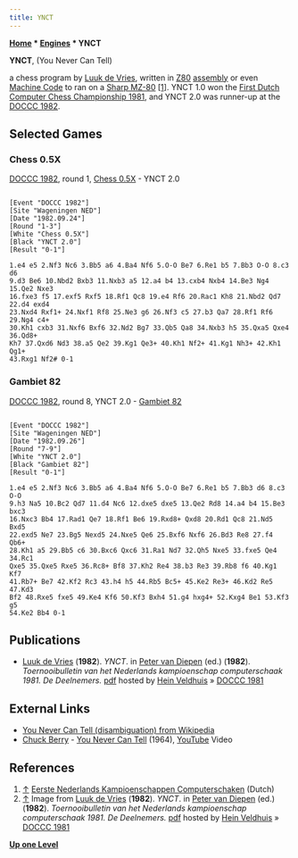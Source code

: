 ```yaml
---
title: YNCT
---
```

**[Home](Home "Home") \* [Engines](Engines "Engines") \* YNCT**


**YNCT**, (You Never Can Tell)  

a chess program by [Luuk de Vries](index.php?title=Luuk_de_Vries&action=edit&redlink=1 "Luuk de Vries (page does not exist)"), written in [Z80](Z80 "Z80") [assembly](Assembly "Assembly") or even [Machine Code](https://en.wikipedia.org/wiki/Machine_code) to ran on a [Sharp MZ-80](https://en.wikipedia.org/wiki/Sharp_MZ#MZ-80K_group) <a id="cite-note-1" href="#cite-ref-1">[1]</a>. YNCT 1.0 won the [First Dutch Computer Chess Championship 1981](DOCCC_1981 "DOCCC 1981"), and YNCT 2.0 was runner-up at the [DOCCC 1982](DOCCC_1982 "DOCCC 1982").



## Selected Games


### Chess 0.5X


[DOCCC 1982](DOCCC_1982 "DOCCC 1982"), round 1, [Chess 0.5X](Chess_0.5X "Chess 0.5X") - YNCT 2.0




```

[Event "DOCCC 1982"]
[Site "Wageningen NED"]
[Date "1982.09.24"]
[Round "1-3"]
[White "Chess 0.5X"]
[Black "YNCT 2.0"]
[Result "0-1"]

1.e4 e5 2.Nf3 Nc6 3.Bb5 a6 4.Ba4 Nf6 5.O-O Be7 6.Re1 b5 7.Bb3 O-O 8.c3 d6 
9.d3 Be6 10.Nbd2 Bxb3 11.Nxb3 a5 12.a4 b4 13.cxb4 Nxb4 14.Be3 Ng4 15.Qe2 Nxe3 
16.fxe3 f5 17.exf5 Rxf5 18.Rf1 Qc8 19.e4 Rf6 20.Rac1 Kh8 21.Nbd2 Qd7 22.d4 exd4 
23.Nxd4 Rxf1+ 24.Nxf1 Rf8 25.Ne3 g6 26.Nf3 c5 27.b3 Qa7 28.Rf1 Rf6 29.Ng4 c4+ 
30.Kh1 cxb3 31.Nxf6 Bxf6 32.Nd2 Bg7 33.Qb5 Qa8 34.Nxb3 h5 35.Qxa5 Qxe4 36.Qd8+ 
Kh7 37.Qxd6 Nd3 38.a5 Qe2 39.Kg1 Qe3+ 40.Kh1 Nf2+ 41.Kg1 Nh3+ 42.Kh1 Qg1+ 
43.Rxg1 Nf2# 0-1

```

### Gambiet 82


[DOCCC 1982](DOCCC_1982 "DOCCC 1982"), round 8, YNCT 2.0 - [Gambiet 82](Gambiet "Gambiet")




```

[Event "DOCCC 1982"]
[Site "Wageningen NED"]
[Date "1982.09.26"]
[Round "7-9"]
[White "YNCT 2.0"]
[Black "Gambiet 82"]
[Result "0-1"]

1.e4 e5 2.Nf3 Nc6 3.Bb5 a6 4.Ba4 Nf6 5.O-O Be7 6.Re1 b5 7.Bb3 d6 8.c3 O-O 
9.h3 Na5 10.Bc2 Qd7 11.d4 Nc6 12.dxe5 dxe5 13.Qe2 Rd8 14.a4 b4 15.Be3 bxc3 
16.Nxc3 Bb4 17.Rad1 Qe7 18.Rf1 Be6 19.Rxd8+ Qxd8 20.Rd1 Qc8 21.Nd5 Bxd5 
22.exd5 Ne7 23.Bg5 Nexd5 24.Nxe5 Qe6 25.Bxf6 Nxf6 26.Bd3 Re8 27.f4 Qb6+ 
28.Kh1 a5 29.Bb5 c6 30.Bxc6 Qxc6 31.Ra1 Nd7 32.Qh5 Nxe5 33.fxe5 Qe4 34.Rc1 
Qxe5 35.Qxe5 Rxe5 36.Rc8+ Bf8 37.Kh2 Re4 38.b3 Re3 39.Rb8 f6 40.Kg1 Kf7 
41.Rb7+ Be7 42.Kf2 Rc3 43.h4 h5 44.Rb5 Bc5+ 45.Ke2 Re3+ 46.Kd2 Re5 47.Kd3 
Bf2 48.Rxe5 fxe5 49.Ke4 Kf6 50.Kf3 Bxh4 51.g4 hxg4+ 52.Kxg4 Be1 53.Kf3 g5 
54.Ke2 Bb4 0-1

```

## Publications


* [Luuk de Vries](index.php?title=Luuk_de_Vries&action=edit&redlink=1 "Luuk de Vries (page does not exist)") (**1982**). *YNCT*. in [Peter van Diepen](Peter_van_Diepen "Peter van Diepen") (ed.) (**1982**). *Toernooibulletin van het Nederlands kampioenschap computerschaak 1981. De Deelnemers.* [pdf](http://www.schaakcomputers.nl/hein_veldhuis/database/files/03-1982,%20toernooibulletin%20van%20het%20Nederlands%20kampioenschap%20computerschaak%201981.pdf) hosted by [Hein Veldhuis](Hein_Veldhuis "Hein Veldhuis") » [DOCCC 1981](DOCCC_1981 "DOCCC 1981")


## External Links


* [You Never Can Tell (disambiguation) from Wikipedia](https://en.wikipedia.org/wiki/You_Never_Can_Tell)
* [Chuck Berry](https://en.wikipedia.org/wiki/Chuck_Berry) - [You Never Can Tell](https://en.wikipedia.org/wiki/You_Never_Can_Tell_%28song%29) (1964), [YouTube](https://en.wikipedia.org/wiki/YouTube) Video


 
## References


1. <a id="cite-ref-1" href="#cite-note-1">↑</a> [Eerste Nederlands Kampioenschappen Computerschaken](http://www.csvnsupplementsite.nl/csvnp2.html) (Dutch)
2. <a id="cite-ref-2" href="#cite-note-2">↑</a> Image from [Luuk de Vries](index.php?title=Luuk_de_Vries&action=edit&redlink=1 "Luuk de Vries (page does not exist)") (**1982**). *YNCT*. in [Peter van Diepen](Peter_van_Diepen "Peter van Diepen") (ed.) (**1982**). *Toernooibulletin van het Nederlands kampioenschap computerschaak 1981. De Deelnemers.* [pdf](http://www.schaakcomputers.nl/hein_veldhuis/database/files/03-1982,%20toernooibulletin%20van%20het%20Nederlands%20kampioenschap%20computerschaak%201981.pdf) hosted by [Hein Veldhuis](Hein_Veldhuis "Hein Veldhuis") » [DOCCC 1981](DOCCC_1981 "DOCCC 1981")

**[Up one Level](Engines "Engines")**







 
